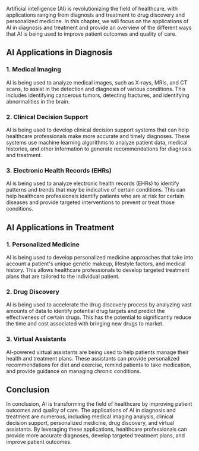 
Artificial intelligence (AI) is revolutionizing the field of healthcare, with applications ranging from diagnosis and treatment to drug discovery and personalized medicine. In this chapter, we will focus on the applications of AI in diagnosis and treatment and provide an overview of the different ways that AI is being used to improve patient outcomes and quality of care.

AI Applications in Diagnosis
----------------------------

### 1. Medical Imaging

AI is being used to analyze medical images, such as X-rays, MRIs, and CT scans, to assist in the detection and diagnosis of various conditions. This includes identifying cancerous tumors, detecting fractures, and identifying abnormalities in the brain.

### 2. Clinical Decision Support

AI is being used to develop clinical decision support systems that can help healthcare professionals make more accurate and timely diagnoses. These systems use machine learning algorithms to analyze patient data, medical histories, and other information to generate recommendations for diagnosis and treatment.

### 3. Electronic Health Records (EHRs)

AI is being used to analyze electronic health records (EHRs) to identify patterns and trends that may be indicative of certain conditions. This can help healthcare professionals identify patients who are at risk for certain diseases and provide targeted interventions to prevent or treat those conditions.

AI Applications in Treatment
----------------------------

### 1. Personalized Medicine

AI is being used to develop personalized medicine approaches that take into account a patient's unique genetic makeup, lifestyle factors, and medical history. This allows healthcare professionals to develop targeted treatment plans that are tailored to the individual patient.

### 2. Drug Discovery

AI is being used to accelerate the drug discovery process by analyzing vast amounts of data to identify potential drug targets and predict the effectiveness of certain drugs. This has the potential to significantly reduce the time and cost associated with bringing new drugs to market.

### 3. Virtual Assistants

AI-powered virtual assistants are being used to help patients manage their health and treatment plans. These assistants can provide personalized recommendations for diet and exercise, remind patients to take medication, and provide guidance on managing chronic conditions.

Conclusion
----------

In conclusion, AI is transforming the field of healthcare by improving patient outcomes and quality of care. The applications of AI in diagnosis and treatment are numerous, including medical imaging analysis, clinical decision support, personalized medicine, drug discovery, and virtual assistants. By leveraging these applications, healthcare professionals can provide more accurate diagnoses, develop targeted treatment plans, and improve patient outcomes.
